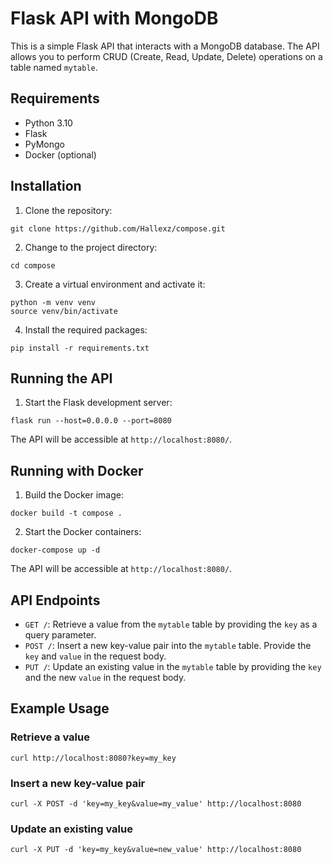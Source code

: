 # Flask API with MongoDB

This is a simple Flask API that interacts with a MongoDB database. The API allows you to perform CRUD (Create, Read, Update, Delete) operations on a table named `mytable`.

## Requirements

- Python 3.10
- Flask
- PyMongo
- Docker (optional)

## Installation

1. Clone the repository:

```
git clone https://github.com/Hallexz/compose.git
```

2. Change to the project directory:

```
cd compose
```

3. Create a virtual environment and activate it:

```
python -m venv venv
source venv/bin/activate
```

4. Install the required packages:

```
pip install -r requirements.txt
```

## Running the API

1. Start the Flask development server:

```
flask run --host=0.0.0.0 --port=8080
```

The API will be accessible at `http://localhost:8080/`.

## Running with Docker

1. Build the Docker image:

```
docker build -t compose .
```

2. Start the Docker containers:

```
docker-compose up -d
```

The API will be accessible at `http://localhost:8080/`.

## API Endpoints

- `GET /`: Retrieve a value from the `mytable` table by providing the `key` as a query parameter.
- `POST /`: Insert a new key-value pair into the `mytable` table. Provide the `key` and `value` in the request body.
- `PUT /`: Update an existing value in the `mytable` table by providing the `key` and the new `value` in the request body.

## Example Usage

### Retrieve a value

```
curl http://localhost:8080?key=my_key
```

### Insert a new key-value pair

```
curl -X POST -d 'key=my_key&value=my_value' http://localhost:8080
```

### Update an existing value

```
curl -X PUT -d 'key=my_key&value=new_value' http://localhost:8080
```

